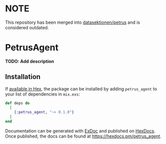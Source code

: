 # NOTE

This repository has been merged into [datasektionen/petrus](https://github.com/datasektionen/petrus) and is considered outdated.

# PetrusAgent

**TODO: Add description**

## Installation

If [available in Hex](https://hex.pm/docs/publish), the package can be installed
by adding `petrus_agent` to your list of dependencies in `mix.exs`:

```elixir
def deps do
  [
    {:petrus_agent, "~> 0.1.0"}
  ]
end
```

Documentation can be generated with [ExDoc](https://github.com/elixir-lang/ex_doc)
and published on [HexDocs](https://hexdocs.pm). Once published, the docs can
be found at <https://hexdocs.pm/petrus_agent>.

